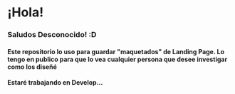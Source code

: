 # ¡Hola! 
### Saludos Desconocido! :D
#### Este repositorio lo uso para **guardar "maquetados" de Landing Page**. Lo tengo en publico para que lo vea cualquier persona que desee investigar como los diseñé

**Estaré trabajando en Develop...**



